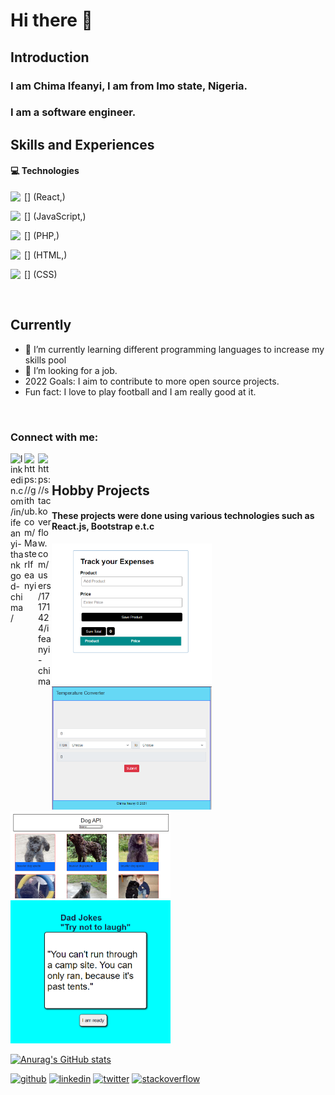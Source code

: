# Hi there 👋

<!--
**MasterIfeanyi/MasterIfeanyi** is a ✨ _special_ ✨ repository because its `README.md` (this file) appears on your GitHub profile.

Here are some ideas to get you started:

- 🔭 I’m currently working on ...
- 🌱 I’m currently learning ...
- 👯 I’m looking to collaborate on ...
- 🤔 I’m looking for help with ...
- 💬 Ask me about ...
- 📫 How to reach me: ...
- 😄 Pronouns: ...
- ⚡ Fun fact: ...
-->



## Introduction

### I am Chima Ifeanyi, I am from Imo state, Nigeria.
### I am a software engineer.

## Skills and Experiences
#### 💻 Technologies


[<img align="left" width="22px" src="https://cdn.jsdelivr.net/npm/simple-icons@3.13.0/icons/react.svg"/>] (React,)
      
[<img align="left" width="22px" src="https://cdn.jsdelivr.net/npm/simple-icons@3.13.0/icons/javascript.svg"/>] (JavaScript,)

[<img align="left" width="22px" src="https://cdn.jsdelivr.net/npm/simple-icons@3.13.0/icons/php.svg"/>]  (PHP,)

[<img align="left" width="22px" src="https://cdn.jsdelivr.net/npm/simple-icons@3.13.0/icons/html5.svg"/>] (HTML,)

[<img align="left" width="22px" src="https://cdn.jsdelivr.net/npm/simple-icons@3.13.0/icons/css3.svg" />] (CSS)

<br/>

## Currently

- 🌱 I’m currently learning different programming languages to increase my skills pool 
- 🤔 I’m  looking for a job.
- 2022 Goals: I aim to contribute to more open source projects.
- Fun fact: I love to play football and I am really good at it.

<br/>

### Connect with me: 

[<img align="left" alt="linkedin.com/in/ifeanyi-thankgod-chima/" width="22px" 
      src="https://cdn.jsdelivr.net/npm/simple-icons@v3/icons/linkedin.svg" />][linkedin]

[<img align="left" alt="https://github.com/MasterIfeanyi" width="22px" 
      src="https://cdn.jsdelivr.net/npm/simple-icons@3.13.0/icons/github.svg" />][github]
      
[<img align="left" alt="https://stackoverflow.com/users/17171424/ifeanyi-chima" width="22px" 
      src="https://cdn.jsdelivr.net/npm/simple-icons@3.13.0/icons/stackoverflow.svg" />][stackoverflow]

<br/>

## Hobby Projects
#### These projects were done using various technologies such as React.js, Bootstrap e.t.c

<img src="https://github.com/MasterIfeanyi/MasterIfeanyi/blob/main/Screenshot%20(4020).png" width="256" />
<img src="https://github.com/MasterIfeanyi/MasterIfeanyi/blob/main/Screenshot%20(4021).png" width="256" />
<img src="https://github.com/MasterIfeanyi/MasterIfeanyi/blob/main/Screenshot%20(4022).png" width="256" />
<img src="https://github.com/MasterIfeanyi/MasterIfeanyi/blob/main/Screenshot%20(4023).png" width="256" />


[twitter]: https://twitter.com/ifeanyiTchima
[github]: https://github.com/MasterIfeanyi
[linkedin]: https://www.linkedin.com/in/ifeanyi-thankgod-chima/
[stackoverflow]: https://stackoverflow.com/users/17171424/ifeanyi-chima



[![Anurag's GitHub stats](https://github-readme-stats.vercel.app/api?username=MasterIfeanyi)](https://github.com/anuraghazra/github-readme-stats)

[<img src='https://cdn.jsdelivr.net/npm/simple-icons@3.0.1/icons/github.svg' alt='github' height='40'>](https://github.com/MasterIfeanyi)  [<img src='https://cdn.jsdelivr.net/npm/simple-icons@3.0.1/icons/linkedin.svg' alt='linkedin' height='40'>](https://www.linkedin.com/in/ifeanyi-thankgod-chima/)  [<img src='https://cdn.jsdelivr.net/npm/simple-icons@3.0.1/icons/twitter.svg' alt='twitter' height='40'>](https://twitter.com/ifeanyiTchima)  [<img src='https://cdn.jsdelivr.net/npm/simple-icons@3.0.1/icons/stackoverflow.svg' alt='stackoverflow' height='40'>](https://stackoverflow.com/users/ifeanyi-chima)  

